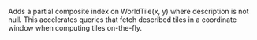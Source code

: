 Adds a partial composite index on WorldTile(x, y) where description is not null. This accelerates queries that fetch described tiles in a coordinate window when computing tiles on-the-fly.
